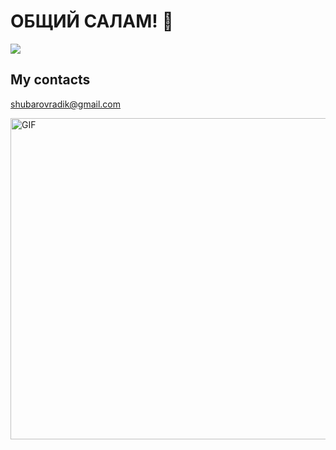   # ОБЩИЙ САЛАМ! 👋 #
  ![](content/neon.gif) 
  
  
  ## My contacts
  <shubarovradik@gmail.com>
  
<img hight="400" width="514" alt="GIF"  src="https://github.com/RadikShubarov/RadikShubarov/blob/main/content/teambuilding.gif">
